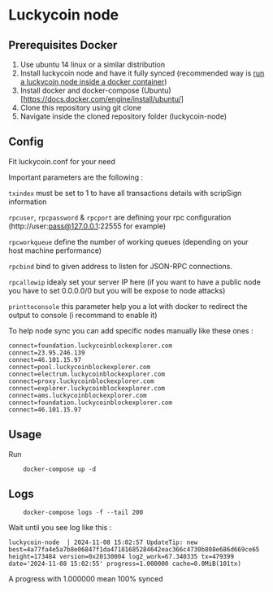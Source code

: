 # Luckycoin node

## Prerequisites Docker
1. Use ubuntu 14 linux or a similar distribution
2. Install luckycoin node and have it fully synced (recommended way is [run a luckycoin node inside a docker container](https://github.com/toregua/luckycoin-node))
3. Install docker and docker-compose (Ubuntu)[https://docs.docker.com/engine/install/ubuntu/]
4. Clone this repository using git clone
5. Navigate inside the cloned repository folder (luckycoin-node)

## Config
Fit luckycoin.conf for your need

Important parameters are the following : 

`txindex` must be set to 1 to have all transactions details with scripSign information

`rpcuser`, `rpcpassword` & `rpcport` are defining your rpc configuration (http://user:pass@127.0.0.1:22555 for example)

`rpcworkqueue` define the number of working queues (depending on your host machine performance)

`rpcbind` bind to given address to listen for JSON-RPC connections.

`rpcallowip` idealy set your server IP here (if you want to have a public node you have to set 0.0.0.0/0 but you will be expose to node attacks)

`printtoconsole` this parameter help you a lot with docker to redirect the output to console (i recommand to enable it)

To help node sync you can add specific nodes manually like these ones : 

```shell
connect=foundation.luckycoinblockexplorer.com
connect=23.95.246.139
connect=46.101.15.97
connect=pool.luckycoinblockexplorer.com
connect=electrum.luckycoinblockexplorer.com
connect=proxy.luckycoinblockexplorer.com
connect=explorer.luckycoinblockexplorer.com
connect=ams.luckycoinblockexplorer.com
connect=foundation.luckycoinblockexplorer.com
connect=46.101.15.97
```

## Usage
Run

```shell
    docker-compose up -d
```
## Logs
```shell
    docker-compose logs -f --tail 200
```

Wait until you see log like this : 
```shell
luckycoin-node  | 2024-11-08 15:02:57 UpdateTip: new best=4a77fa4e5a7b8e06847f1da47181685284642eac366c4730b808e686d669ce65 height=173484 version=0x20130004 log2_work=67.340335 tx=479399 date='2024-11-08 15:02:55' progress=1.000000 cache=0.0MiB(101tx)
```

A progress with 1.000000 mean 100% synced
